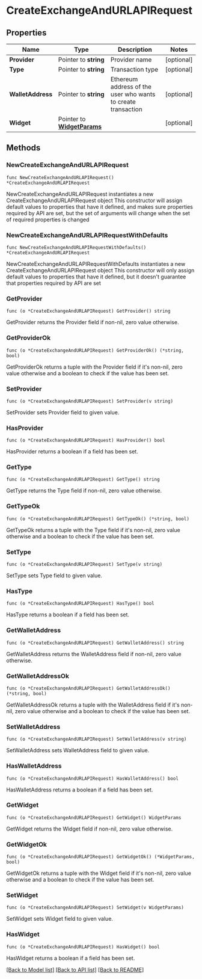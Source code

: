 # CreateExchangeAndURLAPIRequest

## Properties

Name | Type | Description | Notes
------------ | ------------- | ------------- | -------------
**Provider** | Pointer to **string** | Provider name | [optional] 
**Type** | Pointer to **string** | Transaction type | [optional] 
**WalletAddress** | Pointer to **string** | Ethereum address of the user who wants to create transaction | [optional] 
**Widget** | Pointer to [**WidgetParams**](WidgetParams.md) |  | [optional] 

## Methods

### NewCreateExchangeAndURLAPIRequest

`func NewCreateExchangeAndURLAPIRequest() *CreateExchangeAndURLAPIRequest`

NewCreateExchangeAndURLAPIRequest instantiates a new CreateExchangeAndURLAPIRequest object
This constructor will assign default values to properties that have it defined,
and makes sure properties required by API are set, but the set of arguments
will change when the set of required properties is changed

### NewCreateExchangeAndURLAPIRequestWithDefaults

`func NewCreateExchangeAndURLAPIRequestWithDefaults() *CreateExchangeAndURLAPIRequest`

NewCreateExchangeAndURLAPIRequestWithDefaults instantiates a new CreateExchangeAndURLAPIRequest object
This constructor will only assign default values to properties that have it defined,
but it doesn't guarantee that properties required by API are set

### GetProvider

`func (o *CreateExchangeAndURLAPIRequest) GetProvider() string`

GetProvider returns the Provider field if non-nil, zero value otherwise.

### GetProviderOk

`func (o *CreateExchangeAndURLAPIRequest) GetProviderOk() (*string, bool)`

GetProviderOk returns a tuple with the Provider field if it's non-nil, zero value otherwise
and a boolean to check if the value has been set.

### SetProvider

`func (o *CreateExchangeAndURLAPIRequest) SetProvider(v string)`

SetProvider sets Provider field to given value.

### HasProvider

`func (o *CreateExchangeAndURLAPIRequest) HasProvider() bool`

HasProvider returns a boolean if a field has been set.

### GetType

`func (o *CreateExchangeAndURLAPIRequest) GetType() string`

GetType returns the Type field if non-nil, zero value otherwise.

### GetTypeOk

`func (o *CreateExchangeAndURLAPIRequest) GetTypeOk() (*string, bool)`

GetTypeOk returns a tuple with the Type field if it's non-nil, zero value otherwise
and a boolean to check if the value has been set.

### SetType

`func (o *CreateExchangeAndURLAPIRequest) SetType(v string)`

SetType sets Type field to given value.

### HasType

`func (o *CreateExchangeAndURLAPIRequest) HasType() bool`

HasType returns a boolean if a field has been set.

### GetWalletAddress

`func (o *CreateExchangeAndURLAPIRequest) GetWalletAddress() string`

GetWalletAddress returns the WalletAddress field if non-nil, zero value otherwise.

### GetWalletAddressOk

`func (o *CreateExchangeAndURLAPIRequest) GetWalletAddressOk() (*string, bool)`

GetWalletAddressOk returns a tuple with the WalletAddress field if it's non-nil, zero value otherwise
and a boolean to check if the value has been set.

### SetWalletAddress

`func (o *CreateExchangeAndURLAPIRequest) SetWalletAddress(v string)`

SetWalletAddress sets WalletAddress field to given value.

### HasWalletAddress

`func (o *CreateExchangeAndURLAPIRequest) HasWalletAddress() bool`

HasWalletAddress returns a boolean if a field has been set.

### GetWidget

`func (o *CreateExchangeAndURLAPIRequest) GetWidget() WidgetParams`

GetWidget returns the Widget field if non-nil, zero value otherwise.

### GetWidgetOk

`func (o *CreateExchangeAndURLAPIRequest) GetWidgetOk() (*WidgetParams, bool)`

GetWidgetOk returns a tuple with the Widget field if it's non-nil, zero value otherwise
and a boolean to check if the value has been set.

### SetWidget

`func (o *CreateExchangeAndURLAPIRequest) SetWidget(v WidgetParams)`

SetWidget sets Widget field to given value.

### HasWidget

`func (o *CreateExchangeAndURLAPIRequest) HasWidget() bool`

HasWidget returns a boolean if a field has been set.


[[Back to Model list]](../README.md#documentation-for-models) [[Back to API list]](../README.md#documentation-for-api-endpoints) [[Back to README]](../README.md)



